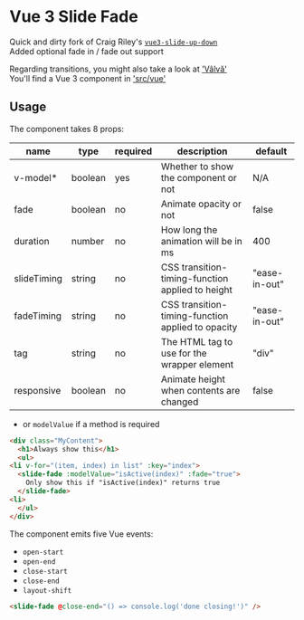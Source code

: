 # Vue 3 Slide Fade

Quick and dirty fork of Craig Riley's [`vue3-slide-up-down`](https://github.com/craigrileyuk/vue3-slide-up-down.git)  
Added optional fade in / fade out support

Regarding transitions, you might also take a look at ['Vâlvă'](https://github.com/I-is-as-I-does/Valva)  
You'll find a Vue 3 component in ['src/vue'](https://github.com/I-is-as-I-does/Valva/tree/main/src/vue)

## Usage

The component takes 8 props:  

| name           | type    | required | description                                        | default       |
| -------------- | ------- | -------- | -------------------------------------------------- | ------------- |
| v-model*       | boolean | yes      | Whether to show the component or not               | N/A           |
| fade           | boolean | no       | Animate opacity or not                             | false         |
| duration       | number  | no       | How long the animation will be in ms               | 400           |
| slideTiming    | string  | no       | CSS transition-timing-function applied to height   | "ease-in-out" |
| fadeTiming     | string  | no       | CSS transition-timing-function applied to opacity  | "ease-in-out" |
| tag            | string  | no       | The HTML tag to use for the wrapper element        | "div"         |
| responsive     | boolean | no       | Animate height when contents are changed           | false         |


* or `modelValue` if a method is required

```html
<div class="MyContent">
  <h1>Always show this</h1>
  <ul>
<li v-for="(item, index) in list" :key="index">
  <slide-fade :modelValue="isActive(index)" :fade="true">
    Only show this if "isActive(index)" returns true
  </slide-fade>
<li>
  </ul>
</div>
```

The component emits five Vue events:

- `open-start`
- `open-end`
- `close-start`
- `close-end`
- `layout-shift`

```html
<slide-fade @close-end="() => console.log('done closing!')" />
```